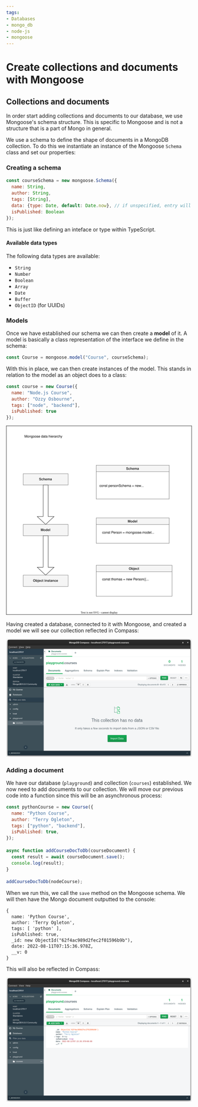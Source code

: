 ```yaml
---
tags:
- Databases
- mongo_db
- node-js
- mongoose
---
```


# Create collections and documents with Mongoose

## Collections and documents
In order start adding collections and documents to our database, we use Mongoose's schema structure. This is specific to Mongoose and is not a structure that is a part of Mongo in general.

We use a schema to define the shape of documents in a MongoDB collection. To do this we instantiate an instance of the Mongoose `Schema` class and set our properties:

### Creating a schema

```js
const courseSchema = new mongoose.Schema({
  name: String,
  author: String,
  tags: [String],
  data: {type: Date, default: Date.now}, // if unspecified, entry will default to current date
  isPublished: Boolean
});

```
This is just like defining an inteface or type within TypeScript.
#### Available data types

The following data types are available:
* `String`
* `Number`
* `Boolean`
* `Array`
* `Date`
* `Buffer`
* `ObjectID` (for UUIDs)

### Models

Once we have established our schema we can then create a **model** of it. A model is basically a class representation of the interface we define in the schema:

```js
const Course = mongoose.model("Course", courseSchema);
```
With this in place, we can then create instances of the model. This stands in relation to the model as an object does to a class:

```js
const course = new Course({
  name: "Node.js Course",
  author: "Ozzy Osbourne",
  tags: ["node", "backend"],
  isPublished: true 
});
```
![](/img/mongoose-hierarchy.svg)

Having created a database, connected to it with Mongoose, and created a model we will see our collection reflected in Compass:

![](img/../../../img/mongo-collection.png)

### Adding a document
We have our database (`playground`) and collection (`courses`) established. We now need to add documents to our collection. We will move our previous code into a function since this will be an asynchronous process:

```js
const pythonCourse = new Course({
  name: "Python Course",
  author: "Terry Ogleton",
  tags: ["python", "backend"],
  isPublished: true,
});

async function addCourseDocToDb(courseDocument) {
  const result = await courseDocument.save();
  console.log(result);
}

addCourseDocToDb(nodeCourse);
```

When we run this, we call the `save` method on the Mongoose schema.  We will then have the Mongo document outputted to the console:
```
{
  name: 'Python Course',
  author: 'Terry Ogleton',
  tags: [ 'python' ],
  isPublished: true,
  _id: new ObjectId("62f4ac989d2fec2f01596b9b"),
  date: 2022-08-11T07:15:36.978Z,
  __v: 0
}
```

This will also be reflected in Compass:

![](/img/mongo-doc-added.png)
